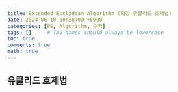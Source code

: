 ```yaml
---
title: Extended Euclidean Algorithm (확장 유클리드 호제법)
date: 2024-06-10 00:38:00 +0900
categories: [PS, Algorithm, 수학]
tags: []     # TAG names should always be lowercase
toc: true
comments: true
math: true
---
```


## 유클리드 호제법